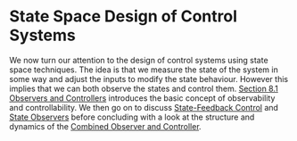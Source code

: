 # State Space Design of Control Systems

We now turn our attention to the design of control systems using state space
techniques. The idea is that we measure the state of the system in some way and
adjust the inputs to modify the state behaviour. However this implies that we can
both observe the states and control them. 
[Section 8.1 Observers and Controllers](1/observ_ctrl) 
introduces the basic concept of observability and controllability. We then go on to discuss 
[State-Feedback Control](2/sfcontrol) 
and 
[State Observers](3/observers) 
before concluding with a look at the structure and dynamics of the 
[Combined Observer and Controller](4/observer_controller).